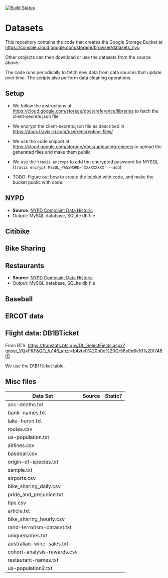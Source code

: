 [![Build Status](https://travis-ci.org/ipeirotis/datasets.svg?branch=master)](https://travis-ci.org/ipeirotis/datasets)

# Datasets

This repository contains the code that creates the Google Storage Bucket at https://console.cloud.google.com/storage/browser/datasets_nyu

Other projects can then download or use the datasets from the source above.

The code runs periodically to fetch new data from data sources that update over time. The scripts also perform data cleaning operations.


## Setup

* We follow the instructions at https://cloud.google.com/storage/docs/reference/libraries to fetch the client-secrets.json file
* We encrypt the client-secrets.json file as described in https://docs.travis-ci.com/user/encrypting-files/
* We use the code snippet at https://cloud.google.com/storage/docs/uploading-objects to upload the generated files and make them public

* We use the `travis encrypt` to add the encrypted password for MYSQL (`travis encrypt MYSQL_PASSWORD='XXXXXXXXX' --add`)

* TODO: Figure out how to create the bucket with code, and make the bucket public with code.

## NYPD

* **Source**: [NYPD Complaint Data Historic](https://data.cityofnewyork.us/Public-Safety/NYPD-Complaint-Data-Historic/qgea-i56i)
* Output: MySQL database, SQLite db file

## Citibike

## Bike Sharing

## Restaurants 

* **Source**: [NYPD Complaint Data Historic](https://data.cityofnewyork.us/Public-Safety/NYPD-Complaint-Data-Historic/qgea-i56i)
* Output: MySQL database, SQLite db file

## Baseball

## ERCOT data

## Flight data: DB1BTicket

From BTS: https://transtats.bts.gov/DL_SelectFields.aspx?gnoyr_VQ=FKF&QO_fu146_anzr=b4vtv0%20n0q%20Qr56v0n6v10%20f748rB

We use the D1B1Ticket table.

## Misc files

| Data Set                    | Source    | Static?   |
|-----------------------------|-----------|-----------|
| acc-deaths.txt              |   | |
| bank-names.txt              |   | |
| lake-huron.txt              |   | |
| routes.csv                  |   | |
| us-population.txt           |   | |
| airlines.csv                |   | | 
| baseball.csv                |   | | 
| origin-of-species.txt       |   | | 
| sample.txt                  |   | | 
| airports.csv                |   | | 
| bike_sharing_daily.csv      |   | | 
| pride_and_prejudice.txt     |   | | 
| tips.csv                    |   | | 
| article.txt                 |   | | 
| bike_sharing_hourly.csv     |   | | 
| rand-terrorism-dataset.txt  |   | | 
| uniquenames.txt             |   | | 
| australian-wine-sales.txt   |   | | 
| cohort-analysis-rewards.csv |   | | 
| restaurant-names.txt        |   | | 
| us-population2.txt |   | | 
